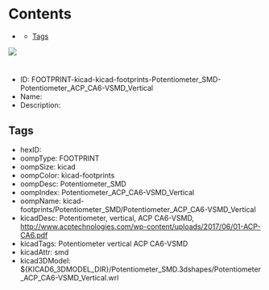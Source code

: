 



Contents
========

* [](#)
	* [Tags](#tags)
  
![][im]
# 

- ID: FOOTPRINT-kicad-kicad-footprints-Potentiometer_SMD-Potentiometer_ACP_CA6-VSMD_Vertical
- Name: 
- Description: 

## Tags

- hexID: 
- oompType: FOOTPRINT
- oompSize: kicad
- oompColor: kicad-footprints
- oompDesc: Potentiometer_SMD
- oompIndex: Potentiometer_ACP_CA6-VSMD_Vertical
- oompName: kicad-footprints/Potentiometer_SMD/Potentiometer_ACP_CA6-VSMD_Vertical
- kicadDesc: Potentiometer, vertical, ACP CA6-VSMD, http://www.acptechnologies.com/wp-content/uploads/2017/06/01-ACP-CA6.pdf
- kicadTags: Potentiometer vertical ACP CA6-VSMD
- kicadAttr: smd
- kicad3DModel: ${KICAD6_3DMODEL_DIR}/Potentiometer_SMD.3dshapes/Potentiometer_ACP_CA6-VSMD_Vertical.wrl



[im]: image.png
